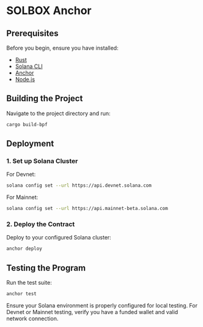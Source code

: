 # SOLBOX Anchor

## Prerequisites

Before you begin, ensure you have installed:

- [Rust](https://www.rust-lang.org/)
- [Solana CLI](https://docs.solana.com/cli/install-solana-cli-tools)
- [Anchor](https://project-serum.github.io/anchor/getting-started/installation.html)
- [Node.js](https://nodejs.org/)

## Building the Project

Navigate to the project directory and run:

```bash
cargo build-bpf
```

## Deployment

### 1. Set up Solana Cluster

For Devnet:
```bash
solana config set --url https://api.devnet.solana.com
```

For Mainnet:
```bash
solana config set --url https://api.mainnet-beta.solana.com
```

### 2. Deploy the Contract

Deploy to your configured Solana cluster:
```bash
anchor deploy
```

## Testing the Program

Run the test suite:
```bash
anchor test
```

Ensure your Solana environment is properly configured for local testing. For Devnet or Mainnet testing, verify you have a funded wallet and valid network connection.
